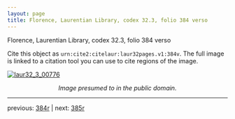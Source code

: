 ```yaml
---
layout: page
title: Florence, Laurentian Library, codex 32.3, folio 384 verso
---
```


Florence, Laurentian Library, codex 32.3, folio 384 verso

Cite this object as `urn:cite2:citelaur:laur32pages.v1:384v`.  The full image is linked to a citation tool you can use to cite regions of the image.

[![laur32_3_00776](http://www.homermultitext.org/iipsrv?IIIF=/project/homer/pyramidal/deepzoom/citelaur/laur32imgs/v1/laur32_3_00776.tif/full/800,/0/default.jpg)](http://www.homermultitext.org/ict2/?urn=urn:cite2:citelaur:laur32imgs.v1:laur32_3_00776) 

<p style="text-align: center; font-style: italic;">Image presumed to in the public domain.</p>

---

previous: [384r](../384r/) | next: [385r](../385r/)